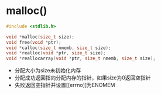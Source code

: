 # malloc()

```c++
#include <stdlib.h>

void *malloc(size_t size);
void free(void *ptr);
void *calloc(size_t nmemb, size_t size);
void *realloc(void *ptr, size_t size);
void *reallocarray(void *ptr, size_t nmemb, size_t size);
```

- 分配大小为size未初始化内存
- 分配成功返回指向分配内存的指针，如果size为0返回空指针
- 失败返回空指针并设置[[errno]]为ENOMEM